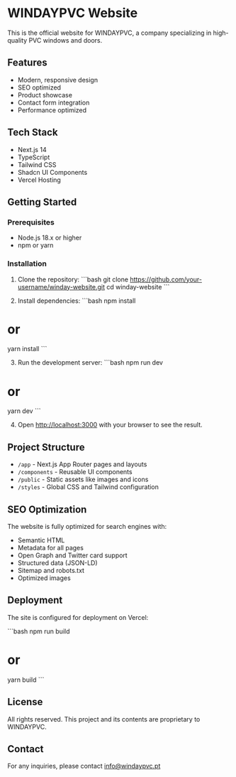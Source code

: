 # WINDAYPVC Website

This is the official website for WINDAYPVC, a company specializing in high-quality PVC windows and doors.

## Features

- Modern, responsive design
- SEO optimized
- Product showcase
- Contact form integration
- Performance optimized

## Tech Stack

- Next.js 14
- TypeScript
- Tailwind CSS
- Shadcn UI Components
- Vercel Hosting

## Getting Started

### Prerequisites

- Node.js 18.x or higher
- npm or yarn

### Installation

1. Clone the repository:
\`\`\`bash
git clone https://github.com/your-username/winday-website.git
cd winday-website
\`\`\`

2. Install dependencies:
\`\`\`bash
npm install
# or
yarn install
\`\`\`

3. Run the development server:
\`\`\`bash
npm run dev
# or
yarn dev
\`\`\`

4. Open [http://localhost:3000](http://localhost:3000) with your browser to see the result.

## Project Structure

- `/app` - Next.js App Router pages and layouts
- `/components` - Reusable UI components
- `/public` - Static assets like images and icons
- `/styles` - Global CSS and Tailwind configuration

## SEO Optimization

The website is fully optimized for search engines with:

- Semantic HTML
- Metadata for all pages
- Open Graph and Twitter card support
- Structured data (JSON-LD)
- Sitemap and robots.txt
- Optimized images

## Deployment

The site is configured for deployment on Vercel:

\`\`\`bash
npm run build
# or
yarn build
\`\`\`

## License

All rights reserved. This project and its contents are proprietary to WINDAYPVC.

## Contact

For any inquiries, please contact info@windaypvc.pt
